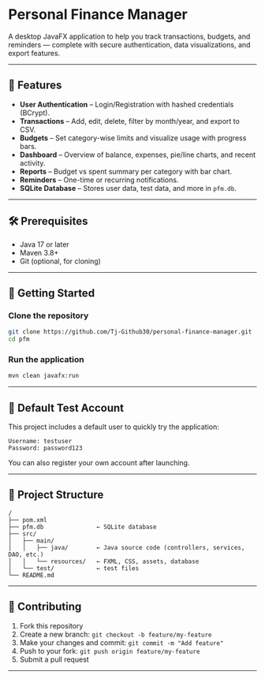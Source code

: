 # Personal Finance Manager

A desktop JavaFX application to help you track transactions, budgets, and reminders — complete with secure authentication, data visualizations, and export features.

---

## 📌 Features

- **User Authentication** – Login/Registration with hashed credentials (BCrypt).
- **Transactions** – Add, edit, delete, filter by month/year, and export to CSV.
- **Budgets** – Set category-wise limits and visualize usage with progress bars.
- **Dashboard** – Overview of balance, expenses, pie/line charts, and recent activity.
- **Reports** – Budget vs spent summary per category with bar chart.
- **Reminders** – One-time or recurring notifications.
- **SQLite Database** – Stores user data, test data, and more in `pfm.db`.

---

## 🛠️ Prerequisites

- Java 17 or later  
- Maven 3.8+  
- Git (optional, for cloning)

---

## 🚀 Getting Started

### Clone the repository
```bash
git clone https://github.com/Tj-Github30/personal-finance-manager.git
cd pfm
````

### Run the application

```bash
mvn clean javafx:run
```

---

## 🔑 Default Test Account

This project includes a default user to quickly try the application:

```
Username: testuser  
Password: password123
```

You can also register your own account after launching.

---

## 📁 Project Structure

```
/
├── pom.xml
├── pfm.db               ← SQLite database
├── src/
│   ├── main/
│   │   ├── java/        ← Java source code (controllers, services, DAO, etc.)
│   │   └── resources/   ← FXML, CSS, assets, database
│   └── test/            ← test files
└── README.md
```

---

## 🤝 Contributing

1. Fork this repository
2. Create a new branch: `git checkout -b feature/my-feature`
3. Make your changes and commit: `git commit -m "Add feature"`
4. Push to your fork: `git push origin feature/my-feature`
5. Submit a pull request

---
